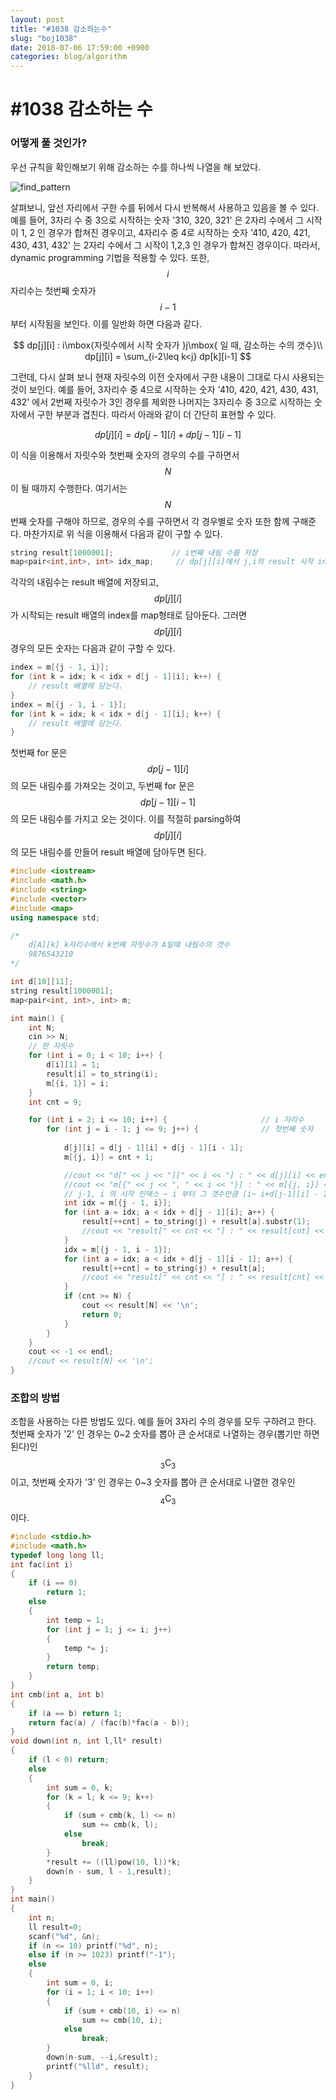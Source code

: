 ```yaml
---
layout: post
title: "#1038 감소하는수"
slug: "boj1038"
date: 2018-07-06 17:59:00 +0900
categories: blog/algorithm
---
```






# #1038 감소하는 수

### 어떻게 풀 것인가?

 우선 규칙을 확인해보기 위해 감소하는 수를 하나씩 나열을 해 보았다. 



![find_pattern]()



 살펴보니, 앞선 자리에서 구한 수를 뒤에서 다시 반복해서 사용하고 있음을 볼 수 있다. 예를 들어, 3자리 수 중 3으로 시작하는 숫자 '310, 320, 321' 은 2자리 수에서 그 시작이 1, 2 인 경우가 합쳐진 경우이고, 4자리수 중 4로 시작하는 숫자 '410, 420, 421, 430, 431, 432' 는 2자리 수에서 그 시작이 1,2,3 인 경우가 합쳐진 경우이다. 따라서, dynamic programming 기법을 적용할 수 있다. 또한, $$i$$ 자리수는 첫번째 숫자가 $$i-1$$부터 시작됨을 보인다. 이를 일반화 하면 다음과 같다. 


$$
dp[j][i] : i\mbox{자릿수에서 시작 숫자가 }j\mbox{ 일 때, 감소하는 수의 갯수}\\
dp[j][i] = \sum_{i-2\leq k<j} dp[k][i-1]
$$


 그런데, 다시 살펴 보니 현재 자릿수의 이전 숫자에서 구한 내용이 그대로 다시 사용되는 것이 보인다. 예를 들어, 3자리수 중 4으로 시작하는 숫자 '410, 420, 421, 430, 431, 432' 에서 2번째 자릿수가 3인 경우를 제외한 나머지는 3자리수 중 3으로 시작하는 숫자에서 구한 부분과 겹친다. 따라서 아래와 같이 더 간단히 표현할 수 있다.


$$
dp[j][i] = dp[j-1][i] +dp[j-1][i-1]
$$


 이 식을 이용해서 자릿수와 첫번째 숫자의 경우의 수를 구하면서 $$N$$이 될 때까지 수행한다. 여기서는 $$N$$ 번째 숫자를 구해야 하므로, 경우의 수를 구하면서 각 경우별로 숫자 또한 함께 구해준다. 마찬가지로 위 식을 이용해서 다음과 같이 구할 수 있다.



```c++
string result[1000001];				// i번째 내림 수를 저장
map<pair<int,int>, int> idx_map;	 // dp[j][i]에서 j,i의 result 시작 index를 저장
```



 각각의 내림수는 result 배열에 저장되고, $$dp[j][i]$$ 가 시작되는 result 배열의 index를 map형태로 담아둔다. 그러면 $$dp[j][i]$$ 경우의 모든 숫자는 다음과 같이 구할 수 있다.



```c++
index = m[{j - 1, i}];
for (int k = idx; k < idx + d[j - 1][i]; k++) {
   	// result 배열에 담는다.
}
index = m[{j - 1, i - 1}];
for (int k = idx; k < idx + d[j - 1][i]; k++) {
   	// result 배열에 담는다.
}
```



 첫번째 for 문은 $$dp[j-1][i]$$ 의 모든 내림수를 가져오는 것이고, 두번째 for 문은 $$dp[j-1][i-1]$$ 의 모든 내림수를 가지고 오는 것이다. 이를 적절히 parsing하여 $$dp[j][i]$$ 의 모든 내림수를 만들어 result 배열에 담아두면 된다.



```c++
#include <iostream>
#include <math.h>
#include <string>
#include <vector>
#include <map>
using namespace std;

/*
	d[A][k] k자리수에서 k번째 자릿수가 A일때 내림수의 갯수
	9876543210
*/

int d[10][11];
string result[1000001];
map<pair<int, int>, int> m;

int main() {
	int N;
	cin >> N;
	// 한 자릿수
	for (int i = 0; i < 10; i++) {
		d[i][1] = 1;
		result[i] = to_string(i);
		m[{i, 1}] = i;		
	}
	int cnt = 9;

	for (int i = 2; i <= 10; i++) {						// i 자리수
		for (int j = i - 1; j <= 9; j++) {				// 첫번째 숫자
			
			d[j][i] = d[j - 1][i] + d[j - 1][i - 1];
			m[{j, i}] = cnt + 1;

			//cout << "d[" << j << "][" << i << "] : " << d[j][i] << endl;
			//cout << "m[{" << j << ", " << i << "}] : " << m[{j, i}] << endl;
			// j-1, i 의 시작 인덱스 ~ i 부터 그 갯수만큼 (i~ i+d[j-1][i] - 1)
			int idx = m[{j - 1, i}];
			for (int a = idx; a < idx + d[j - 1][i]; a++) {
				result[++cnt] = to_string(j) + result[a].substr(1);
				//cout << "result[" << cnt << "] : " << result[cnt] << endl;
			}
			idx = m[{j - 1, i - 1}];
			for (int a = idx; a < idx + d[j - 1][i - 1]; a++) {
				result[++cnt] = to_string(j) + result[a];
				//cout << "result[" << cnt << "] : " << result[cnt] << endl;
			}
			if (cnt >= N) {				
				cout << result[N] << '\n';
				return 0;
			}			
		}
	}
	cout << -1 << endl;
	//cout << result[N] << '\n';
}
```





 

### 조합의 방법

 조합을 사용하는 다른 방법도 있다. 예를 들어 3자리 수의 경우를 모두 구하려고 한다. 첫번째 숫자가 '2' 인 경우는 0~2 숫자를 뽑아 큰 순서대로 나열하는 경우(뽑기만 하면된다)인 $$_{3}\mathrm{C}_{3}$$ 이고, 첫번째 숫자가 '3' 인 경우는 0~3 숫자를 뽑아 큰 순서대로 나열한 경우인 $$_{4}\mathrm{C}_{3}$$ 이다. 



```c++
#include <stdio.h>
#include <math.h>
typedef long long ll;
int fac(int i)
{
	if (i == 0)
		return 1;
	else
	{
		int temp = 1;
		for (int j = 1; j <= i; j++)
		{
			temp *= j;
		}
		return temp;
	}
}
int cmb(int a, int b)
{
	if (a == b) return 1;
	return fac(a) / (fac(b)*fac(a - b));
}
void down(int n, int l,ll* result)
{
	if (l < 0) return;
	else
	{
		int sum = 0, k;
		for (k = l; k <= 9; k++)
		{
			if (sum + cmb(k, l) <= n)
				sum += cmb(k, l);
			else
				break;
		}
		*result += ((ll)pow(10, l))*k;
		down(n - sum, l - 1,result);
	}
}
int main()
{
	int n;
    ll result=0;
	scanf("%d", &n);
	if (n <= 10) printf("%d", n);
	else if (n >= 1023) printf("-1");
	else
	{
		int sum = 0, i;
		for (i = 1; i < 10; i++)
		{
			if (sum + cmb(10, i) <= n)
				sum += cmb(10, i);
			else
				break;
		}
		down(n-sum, --i,&result);
		printf("%lld", result);
	}
}
```

